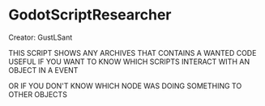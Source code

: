 # GodotScriptResearcher
Creator: GustLSant<p>
THIS SCRIPT SHOWS ANY ARCHIVES THAT CONTAINS A WANTED CODE
USEFUL IF YOU WANT TO KNOW WHICH SCRIPTS INTERACT WITH AN OBJECT IN A EVENT<p>
OR IF YOU DON'T KNOW WHICH NODE WAS DOING SOMETHING TO OTHER OBJECTS
